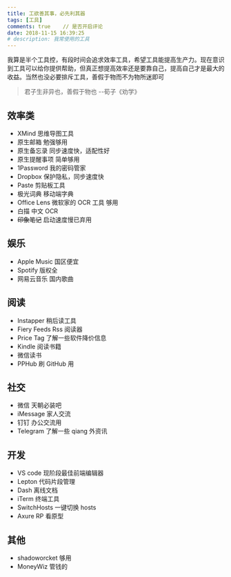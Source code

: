 ```yaml
---
title: 工欲善其事，必先利其器
tags: [工具]
comments: true    // 是否开启评论
date: 2018-11-15 16:39:25
# description: 我常使用的工具
---
```


我算是半个工具控，有段时间会追求效率工具，希望工具能提高生产力。现在意识到工具可以给你提供帮助，但真正想提高效率还是要靠自己，提高自己才是最大的收益。当然也没必要排斥工具，善假于物而不为物所迷即可

> 君子生非异也，善假于物也 --荀子《劝学》

## 效率类

- XMind 思维导图工具
- 原生邮箱 勉强够用
- 原生备忘录 同步速度快，适配性好
- 原生提醒事项 简单够用
- 1Password 我的密码管家
- Dropbox 保护隐私，同步速度快
- Paste 剪贴板工具
- 极光词典 移动端字典
- Office Lens 微软家的 OCR 工具 够用
- 白描 中文 OCR
- ~~印象笔记~~ 启动速度慢已弃用

## 娱乐

- Apple Music 国区便宜
- Spotify 版权全
- 网易云音乐 国内歌曲

## 阅读

- Instapper 稍后读工具
- Fiery Feeds Rss 阅读器
- Price Tag 了解一些软件降价信息
- Kindle 阅读书籍
- 微信读书
- PPHub 刷 GitHub 用

## 社交

- 微信 天朝必装吧
- iMessage 家人交流
- 钉钉 办公交流用
- Telegram 了解一些 qiang 外资讯

## 开发

- VS code 现阶段最佳前端编辑器
- Lepton 代码片段管理
- Dash 离线文档
- iTerm 终端工具
- SwitchHosts 一键切换 hosts
- Axure RP 看原型

## 其他

- shadoworcket 够用
- MoneyWiz 管钱的
